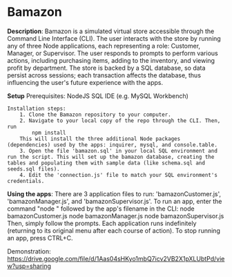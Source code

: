 # Bamazon

**Description**: 
Bamazon is a simulated virtual store accessible through the Command Line Interface (CLI). The user interacts with the store by running any of three Node applications, each representing a role: Customer, Manager, or Supervisor. The user responds to prompts to perform various actions, including purchasing items, adding to the inventory, and viewing profit by department. The store is backed by a SQL database, so data persist across sessions; each transaction affects the database, thus influencing the user's future experience with the apps. 

**Setup**
    Prerequisites:
        NodeJS
        SQL IDE (e.g. MySQL Workbench)

    Installation steps: 
        1. Clone the Bamazon repository to your computer.
        2. Navigate to your local copy of the repo through the CLI. Then, run 
            npm install
        This will install the three additional Node packages (dependencies) used by the apps: inquirer, mysql, and console.table.
        3. Open the file 'bamazon.sql' in your local SQL environment and run the script. This will set up the bamazon database, creating the tables and populating them with sample data (like schema.sql and seeds.sql files). 
        4. Edit the 'connection.js' file to match your SQL environment's credentials.

**Using the apps**: 
There are 3 application files to run: 'bamazonCustomer.js', 'bamazonManager.js', and 'bamazonSupervisor.js'. To run an app, enter the command "node " followed by the app's filename in the CLI:
    node bamazonCustomer.js
    node bamazonManager.js
    node bamazonSupervisor.js
Then, simply follow the prompts. 
Each application runs indefinitely (returning to its original menu after each course of action). To stop running an app, press CTRL+C.

Demonstration: 
https://drive.google.com/file/d/1Aas04sHKyo1mbQ7icv2VB2X1pXLUbtPd/view?usp=sharing
